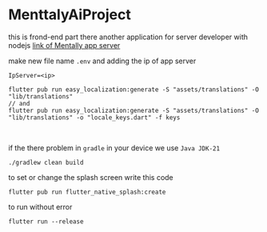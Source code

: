# MenttalyAiProject

this is frond-end part there another application for server developer with nodejs 
[link of Mentally app server](https://github.com/YossefHussein/mental_health_nodejs)

make new file name `.env`
and adding the ip of app server 
```
IpServer=<ip>
```

```
flutter pub run easy_localization:generate -S "assets/translations" -O "lib/translations"
// and
flutter pub run easy_localization:generate -S "assets/translations" -O "lib/translations" -o "locale_keys.dart" -f keys
``` 
<br>

if the there problem in `gradle` in your device we use `Java JDK-21`

```
./gradlew clean build
```

to set or change the splash screen write this code

```
flutter pub run flutter_native_splash:create
```

to run without error 
```
flutter run --release
```